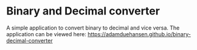 # Binary and Decimal converter
A simple application to convert binary to decimal and vice versa. The application can be viewed here: https://adamduehansen.github.io/binary-decimal-converter